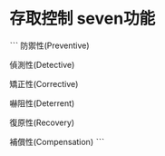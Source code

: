 # 存取控制 seven功能
ˋˋˋ
防禦性(Preventive)

偵測性(Detective)

矯正性(Corrective)

嚇阻性(Deterrent)

復原性(Recovery)

補償性(Compensation)
ˋˋˋ
